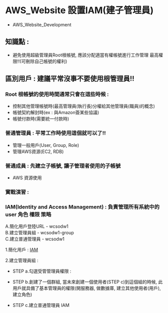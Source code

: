 # AWS_Website 設置IAM(建子管理員)
+ AWS_Website_Development

## 知識點 : 
+ 避免使用超級管理員Root根帳號, 應該分配適當有權帳號進行工作管理 最高權限!!(可刪除自己帳號的權利)

## 區別用戶 : 建議平常沒事不要使用根管理員!!

### Root 根帳號的使用時間通常只會在這些時候 : 
+ 控制其他管理帳號時(最高管理員(執行長)分權給其他管理員(職員)的概念)
+ 帳號契約解封時(ex : 與Amazon簽某些協議)
+ 帳號付款時(需要統一付款時)

### 普通管理員 : 平常工作時使用這個就可以了!!
+ 管理一般用戶(User, Group, Role)
+ 管理AWS資源(EC2, RDB)

### 普通成員 : 先建立子帳號, 讓子管理者使用的子帳號
+ AWS 資源使用 

### 實戰演習 : 

### IAM(Identity and Access Management) : 負責管理所有系統中的user 角色 權限 策略
A.簡化用戶登陸URL - wcsodw1<br>
B.建立管理員組 - wcsodw1-group<br>
C.建立普通管理員 - wcsodw1<br>

1.簡化用戶 : 
[IAM](https://208712304720.signin.aws.amazon.com/console)

2.建立管理員組 : <BR>
+ STEP a.勾選受管管理員權限 : 

+ STEP b.創建了一個群組, 當未來創建一個使用者(STEP c)到這個組的時候,
              此用戶就具備了基本管理員的權限(開服務器, 做數據庫, 建立其他使用者(用戶), 建立角色)

+ STEP c.建立普通管理員 IAM
